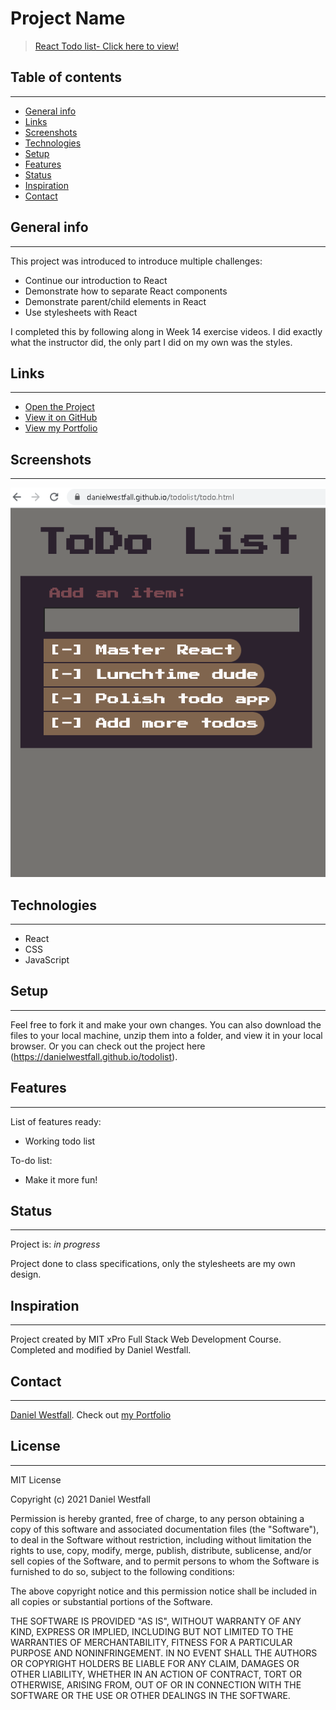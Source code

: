 # Project Name
> [React Todo list- Click here to view!](https://danielwestfall.github.io/todolist/todo.html)

## Table of contents
---
* [General info](#general-info)
* [Links](#links)
* [Screenshots](#screenshots)
* [Technologies](#technologies)
* [Setup](#setup)
* [Features](#features)
* [Status](#status)
* [Inspiration](#inspiration)
* [Contact](#contact)


## General info
---
This project was introduced to introduce multiple challenges:
* Continue our introduction to React
* Demonstrate how to separate React components
* Demonstrate parent/child elements in React
* Use stylesheets with React

I completed this by following along in Week 14 exercise videos. I did exactly what the instructor did, the only part I did on my own was the styles. 

## Links
---
* [Open the Project](https://danielwestfall.github.io/todolist/todo.html)
* [View it on GitHub](https://github.com/danielwestfall/todolist)
* [View my Portfolio](https://danielwestfall.github.io/)

## Screenshots
---
![Example screenshot](todo.png)

## Technologies
---
* React
* CSS
* JavaScript

## Setup
---
Feel free to fork it and make your own changes. You can also download the files to your local machine, unzip them into a folder, and view it in your local browser. Or you can check out the project here (https://danielwestfall.github.io/todolist). 


## Features
---
List of features ready:
* Working todo list 

To-do list:
* Make it more fun!

## Status
---
Project is: _in progress_

Project done to class specifications, only the stylesheets are my own design.

## Inspiration
---
Project created by MIT xPro Full Stack Web Development Course. Completed and modified by Daniel Westfall.

## Contact
---
[Daniel Westfall](mailto:DWWestfall@Protonmail.com).  Check out [my Portfolio](https://danielwestfall.github.io/ "my Portfolio")

## License
---
MIT License

Copyright (c) 2021 Daniel Westfall

Permission is hereby granted, free of charge, to any person obtaining a copy
of this software and associated documentation files (the "Software"), to deal
in the Software without restriction, including without limitation the rights
to use, copy, modify, merge, publish, distribute, sublicense, and/or sell
copies of the Software, and to permit persons to whom the Software is
furnished to do so, subject to the following conditions:

The above copyright notice and this permission notice shall be included in all
copies or substantial portions of the Software.

THE SOFTWARE IS PROVIDED "AS IS", WITHOUT WARRANTY OF ANY KIND, EXPRESS OR
IMPLIED, INCLUDING BUT NOT LIMITED TO THE WARRANTIES OF MERCHANTABILITY,
FITNESS FOR A PARTICULAR PURPOSE AND NONINFRINGEMENT. IN NO EVENT SHALL THE
AUTHORS OR COPYRIGHT HOLDERS BE LIABLE FOR ANY CLAIM, DAMAGES OR OTHER
LIABILITY, WHETHER IN AN ACTION OF CONTRACT, TORT OR OTHERWISE, ARISING FROM,
OUT OF OR IN CONNECTION WITH THE SOFTWARE OR THE USE OR OTHER DEALINGS IN THE
SOFTWARE.
